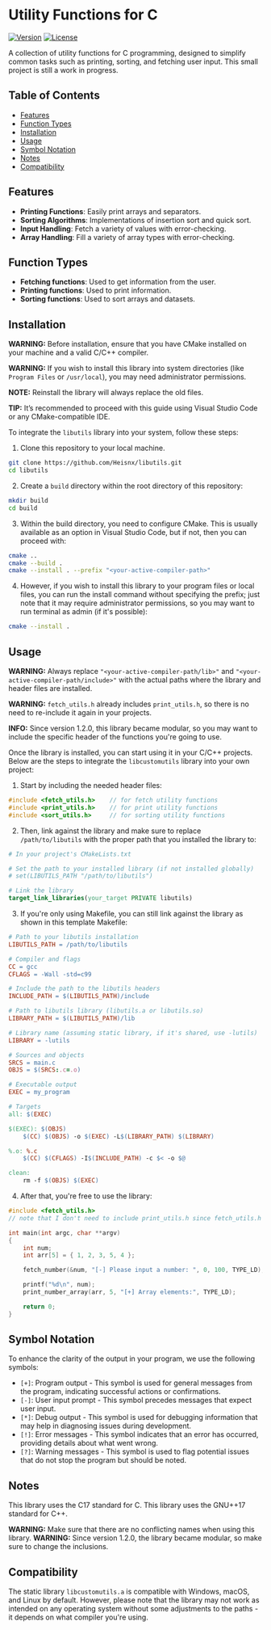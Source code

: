 # Utility Functions for C

[![Version](https://img.shields.io/github/v/release/Heisnx/libutils.svg)](https://github.com/Heisnx/libutils/releases)
[![License](https://img.shields.io/badge/license-MIT-brightgreen.svg)](https://choosealicense.com/)

A collection of utility functions for C programming, designed to simplify common tasks such as printing, sorting, and fetching user input. This small project is still a work in progress.

## Table of Contents

- [Features](#features)
- [Function Types](#function-types)
- [Installation](#installation)
- [Usage](#usage)
- [Symbol Notation](#symbol-notation)
- [Notes](#notes)
- [Compatibility](#compatibility)

## Features

- **Printing Functions**: Easily print arrays and separators.
- **Sorting Algorithms**: Implementations of insertion sort and quick sort.
- **Input Handling**: Fetch a variety of values with error-checking.
- **Array Handling**: Fill a variety of array types with error-checking.

## Function Types

- **Fetching functions**: Used to get information from the user.
- **Printing functions**: Used to print information.
- **Sorting functions**: Used to sort arrays and datasets.

## Installation

**WARNING:** Before installation, ensure that you have CMake installed on your machine and a valid C/C++ compiler.

**WARNING:** If you wish to install this library into system directories (like `Program Files` or `/usr/local`), you may need administrator permissions.

**NOTE:** Reinstall the library will always replace the old files.

**TIP:** It’s recommended to proceed with this guide using Visual Studio Code or any CMake-compatible IDE.
 
To integrate the `libutils` library into your system, follow these steps:

1. Clone this repository to your local machine.

```bash
git clone https://github.com/Heisnx/libutils.git
cd libutils
```

2. Create a `build` directory within the root directory of this repository:

```bash
mkdir build
cd build
```

3. Within the build directory, you need to configure CMake. This is usually available as an option in 
Visual Studio Code, but if not, then you can proceed with:

```bash
cmake ..
cmake --build .
cmake --install . --prefix "<your-active-compiler-path>"
```

4. However, if you wish to install this library to your program files or local files, you can run the install command without specifying the prefix;
just note that it may require administrator permissions, so you may want to run terminal as admin (if it's possible):

```bash
cmake --install .
```

## Usage

**WARNING:** Always replace `"<your-active-compiler-path/lib>"` and `"<your-active-compiler-path/include>"` with the actual paths where the library and header files are installed.

**WARNING:** `fetch_utils.h` already includes `print_utils.h`, so there is no need to re-include it again in your projects.

**INFO:** Since version 1.2.0, this library became modular, so you may want to include the specific header of the functions you're going to use.

Once the library is installed, you can start using it in your C/C++ projects. Below are the steps to integrate the `libcustomutils` library into your own project:

1. Start by including the needed header files:

```c
#include <fetch_utils.h>    // for fetch utility functions
#include <print_utils.h>    // for print utility functions
#include <sort_utils.h>     // for sorting utility functions
```

2. Then, link against the library and make sure to replace `/path/to/libutils` with the proper path that you installed the library to:

```cmake
# In your project's CMakeLists.txt

# Set the path to your installed library (if not installed globally)
# set(LIBUTILS_PATH "/path/to/libutils")

# Link the library
target_link_libraries(your_target PRIVATE libutils)
```

3. If you're only using Makefile, you can still link against the library as shown in this template Makefile:

```makefile
# Path to your libutils installation
LIBUTILS_PATH = /path/to/libutils

# Compiler and flags
CC = gcc
CFLAGS = -Wall -std=c99

# Include the path to the libutils headers
INCLUDE_PATH = $(LIBUTILS_PATH)/include

# Path to libutils library (libutils.a or libutils.so)
LIBRARY_PATH = $(LIBUTILS_PATH)/lib

# Library name (assuming static library, if it's shared, use -lutils)
LIBRARY = -lutils

# Sources and objects
SRCS = main.c
OBJS = $(SRCS:.c=.o)

# Executable output
EXEC = my_program

# Targets
all: $(EXEC)

$(EXEC): $(OBJS)
	$(CC) $(OBJS) -o $(EXEC) -L$(LIBRARY_PATH) $(LIBRARY)

%.o: %.c
	$(CC) $(CFLAGS) -I$(INCLUDE_PATH) -c $< -o $@

clean:
	rm -f $(OBJS) $(EXEC)
```

4. After that, you're free to use the library:

```c
#include <fetch_utils.h>
// note that I don't need to include print_utils.h since fetch_utils.h already has it included

int main(int argc, char **argv)
{
    int num;
    int arr[5] = { 1, 2, 3, 5, 4 };

    fetch_number(&num, "[-] Please input a number: ", 0, 100, TYPE_LD); // gets integer from user

    printf("%d\n", num);
    print_number_array(arr, 5, "[+] Array elements:", TYPE_LD);

    return 0;
}
```

## Symbol Notation

To enhance the clarity of the output in your program, we use the following symbols:

- `[+]`: Program output - This symbol is used for general messages from the program, indicating successful actions or confirmations.
- `[-]`: User input prompt - This symbol precedes messages that expect user input.
- `[*]`: Debug output - This symbol is used for debugging information that may help in diagnosing issues during development.
- `[!]`: Error messages - This symbol indicates that an error has occurred, providing details about what went wrong.
- `[?]`: Warning messages - This symbol is used to flag potential issues that do not stop the program but should be noted.

## Notes

This library uses the C17 standard for C.
This library uses the GNU++17 standard for C++.

**WARNING:** Make sure that there are no conflicting names when using this library.
**WARNING:** Since version 1.2.0, the library became modular, so make sure to change the inclusions.

## Compatibility

The static library `libcustomutils.a` is compatible with Windows, macOS, and Linux by default. However, please note that the library may not work as intended on any operating system without some adjustments to the paths - it depends on what compiler you're using.